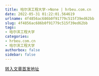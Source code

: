 ```yaml
---
title: 哈尔滨工程大学->None | hrbeu.com.cn
date: 2022-05-31 01:22:01.564619
urlname: 4f4856ac686b0f91779c515f39ed62bb
slug: 4f4856ac686b0f91779c515f39ed62bb
tags: 
- 哈尔滨工程大学
categories:
- hrbeu.com.cn
- 哈尔滨工程大学
authorbox: false
sidebar: false
---
```





[转入文章首发地址](http://harbin.joyhua.cn/hebrb/20220529/html/content_20220529001003.htm)